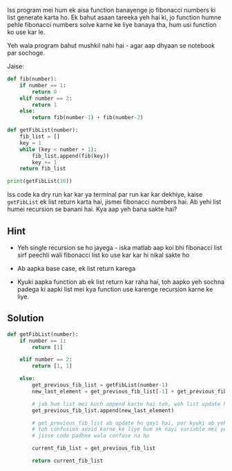 Iss program mei hum ek aisa function banayenge jo fibonacci numbers ki list generate karta ho. Ek bahut asaan tareeka yeh hai ki, jo function humne pehle fibonacci numbers solve karne ke liye banaya tha, hum usi function ko use kar le.

Yeh wala program bahut mushkil nahi hai - agar aap dhyaan se notebook par sochoge.

Jaise:

```python
def fib(number):
    if number == 1:
        return 0
    elif number == 2:
        return 1
    else:
        return fib(number-1) + fib(number-2)

def getFibList(number):
    fib_list = []
    key = 1
    while (key < number + 1):
        fib_list.append(fib(key))
        key += 1
    return fib_list

print(getFibList(10))
```

Iss code ka dry run kar kar ya terminal par run kar kar dekhiye, kaise `getFibList` ek list return karta hai, jismei fibonacci numbers hai. Ab yehi list humei recursion se banani hai. Kya aap yeh bana sakte hai?

## Hint

- Yeh single recursion se ho jayega - iska matlab aap koi bhi fibonacci list sirf peechli wali fibonacci list ko use kar kar hi nikal sakte ho

- Ab aapka base case, ek list return karega

- Kyuki aapka function ab ek list return kar raha hai, toh aapko yeh sochna padega ki aapki list mei kya function use karenge recursion karne ke liye.

## Solution
```python
def getFibList(number):
    if number == 1:
        return [1]

    elif number == 2:
        return [1, 1]

    else:
        get_previous_fib_list = getFibList(number-1)
        new_last_element = get_previous_fib_list[-1] + get_previous_fib_list[-2]

        # jab hum list mei kuch append karte hai toh, woh list update ho jaati hai
        get_previous_fib_list.append(new_last_element)

        # get_previous_fib_list ab update ho gayi hai, par kyuki ab yeh current list hai, previous nahi\
        # toh confusion avoid karne ke liye hum ek nayi variable mei yeh list daal kar return karenge
        # jisse code padhne wala confuse na ho

        current_fib_list = get_previous_fib_list

        return current_fib_list
```
